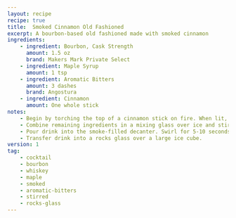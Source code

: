 ```yaml
---
layout: recipe
recipe: true
title:  Smoked Cinnamon Old Fashioned
excerpt: A bourbon-based old fashioned made with smoked cinnamon
ingredients:
    - ingredient: Bourbon, Cask Strength
      amount: 1.5 oz
      brand: Makers Mark Private Select
    - ingredient: Maple Syrup
      amount: 1 tsp
    - ingredient: Aromatic Bitters
      amount: 3 dashes
      brand: Angostura
    - ingredient: Cinnamon
      amount: One whole stick
notes:
    - Begin by torching the top of a cinnamon stick on fire. When lit, invert a decanter over top to capture the smoke. When the decanter is opaque, quickly seal the top. Put aside for later.
    - Combine remaining ingredients in a mixing glass over ice and stir.
    - Pour drink into the smoke-filled decanter. Swirl for 5-10 seconds. The longer you swirl, the more smokey the cocktail.
    - Transfer drink into a rocks glass over a large ice cube.
version: 1
tag:
    - cocktail
    - bourbon
    - whiskey
    - maple
    - smoked
    - aromatic-bitters
    - stirred
    - rocks-glass
---
```

